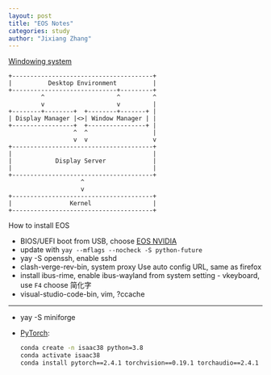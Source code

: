 ```yaml
---
layout: post
title: "EOS Notes"
categories: study
author: "Jixiang Zhang"
---
```


[Windowing system](https://en.wikipedia.org/wiki/Windowing_system)

```text
+---------------------------------------+
|          Desktop Environment          |
+-----------------------------+---------+
         ^                    ^         ^
         v                    v         |
+--------+--------+  +--------+-------+ |
| Display Manager |<>| Window Manager | |
+-----------------+  +----------------+ |
                  ^  ^                  |
                  v  v                  v
+---------------------------------------+
|                                       |
|            Display Server             |
|                                       |
+---------------------------------------+
                    ^
                    v
+---------------------------------------+
|                Kernel                 |
+---------------------------------------+
```

How to install EOS

* BIOS/UEFI boot from USB, choose [EOS NVIDIA](https://en.wikipedia.org/wiki/Windowing_system)
* update with `yay --mflags --nocheck -S python-future`
* yay -S openssh, enable sshd
* clash-verge-rev-bin, system proxy Use auto config URL, same as firefox
* install ibus-rime, enable ibus-wayland from system setting - vkeyboard, use `F4` choose 简化字
* visual-studio-code-bin, vim, ?ccache

---

* yay -S miniforge
* [PyTorch](https://pytorch.org/get-started/previous-versions):

    ```bash
    conda create -n isaac38 python=3.8
    conda activate isaac38
    conda install pytorch==2.4.1 torchvision==0.19.1 torchaudio==2.4.1 pytorch-cuda=12.1 -c pytorch -c nvidia
    ```
